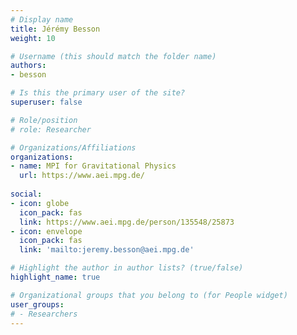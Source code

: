 ```yaml
---
# Display name
title: Jérémy Besson
weight: 10

# Username (this should match the folder name)
authors:
- besson

# Is this the primary user of the site?
superuser: false

# Role/position
# role: Researcher

# Organizations/Affiliations
organizations:
- name: MPI for Gravitational Physics 
  url: https://www.aei.mpg.de/
  
social:
- icon: globe
  icon_pack: fas
  link: https://www.aei.mpg.de/person/135548/25873
- icon: envelope
  icon_pack: fas
  link: 'mailto:jeremy.besson@aei.mpg.de'

# Highlight the author in author lists? (true/false)
highlight_name: true

# Organizational groups that you belong to (for People widget)
user_groups:
# - Researchers
---
```


